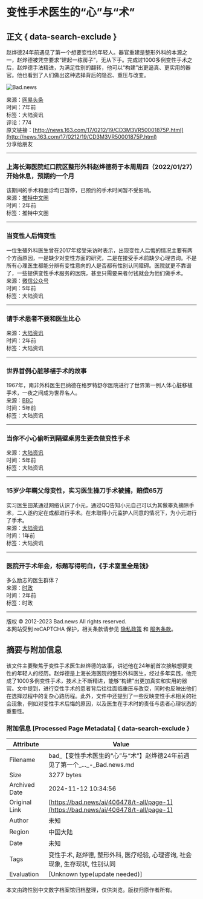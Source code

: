 # 变性手术医生的“心”与“术”

## 正文 { data-search-exclude }


赵烨德24年前遇见了第一个想要变性的年轻人。器官重建是整形外科的本源之一，赵烨德被凭空要求“建起一栋房子”，无从下手。完成过1000多例变性手术之后，赵烨德手法精进，为满足性别的翻转，他可以“构建”出更逼真、更实用的器官。他也看到了人们做出这种选择背后的隐忍、重压与改变。

![Bad.news](https://bad.news/images/default_avatar_400x400.jpeg)

来源：[网易头条](http://news.163.com/17/0212/19/CD3M3VR50001875P.html)  
时间：7年前  
标签：大陆资讯  
评论：774  
原文链接：[http://news.163.com/17/0212/19/CD3M3VR50001875P.html](http://news.163.com/17/0212/19/CD3M3VR50001875P.html)  
分享给朋友  

---

### 上海长海医院虹口院区整形外科赵烨德将于本周周四（2022/01/27）开始休息，预期约一个月

该期间的手术和面诊均已暂停，已预约的手术时间暂不受影响。  
来源：[推特中文圈](https://twitter.com/mtfwiki/status/1486264409135939587)  
时间：2年前  
标签：推特中文圈  

---

### 当变性人后悔变性

一位生殖外科医生曾在2017年接受采访时表示，出现变性人后悔的情况主要有两个方面原因，一是缺少对变性方面的研究，二是在接受手术前缺少心理咨询。不是所有心理医生都能分辨有变性意向的人是否都有性别认同障碍。医院就更不靠谱了，一些提供变性手术服务的医院，甚至只需要来者付钱就会为他们做手术。  
来源：[微信公众号](https://mp.weixin.qq.com/s/Ra1FsrYxZ0_9qYfHCU2ZHg)  
时间：5年前  
标签：大陆资讯  

---

### 请手术患者不要和医生比心

来源：[大陆资讯](https://html.bad.news/html/257b4d6929baa2927b3e524ff06406c8.html)  
时间：2年前  
标签：大陆资讯  

---

### 世界首例心脏移植手术的故事

1967年，南非外科医生巴纳德在格罗特舒尔医院进行了世界第一例人体心脏移植手术，一夜之间成为世界名人。  
来源：[BBC](https://bbc.in/2VKXxz2)  
时间：5年前  
标签：大陆资讯  

--- 

### 当你不小心偷听到隔壁桌男生要去做变性手术

来源：[大陆资讯](https://video.weibo.com/show?fid=1034:4418660853584790)  
时间：5年前  
标签：大陆资讯  

---

### 15岁少年瞒父母变性，实习医生操刀手术被捕，赔偿65万

实习医生田某通过网络认识了小元，通过QQ告知小元自己可以为其做睾丸摘除手术，二人遂约定在成都进行手术。在未取得小元监护人同意的情况下，为小元进行了手术。  
来源：[大陆资讯](http://scnews.newssc.org/system/20160119/000641289.htm)  
时间：1年前  
标签：大陆资讯  

---

### 医院开手术年会，标题写得明白，《手术室里全是钱》

多么励志的医生群体？  
来源：[时政](https://twitter.com/wuwenhang/status/1486361725255368706)  
时间：2年前  
标签：时政  

--- 

版权 © 2012-2023 Bad.news All rights reserved.  
本网站受到 reCAPTCHA 保护，相关条款请参见 [隐私政策](https://policies.google.com/privacy) 和 [服务条款](https://policies.google.com/terms)。

## 摘要与附加信息

<!-- tcd_abstract -->
该文件主要聚焦于变性手术医生赵烨德的故事，讲述他在24年前首次接触想要变性的年轻人的经历。赵烨德是上海长海医院的整形外科医生，经过多年实践，他完成了1000多例变性手术，技术上不断精进，能够“构建”出更加真实和实用的器官。文中提到，进行变性手术的患者背后往往面临重压与改变，同时也反映出他们在选择过程中的复杂心路历程。此外，文件中还提到了一些反映变性手术相关的社会现象，例如对变性手术后悔的原因，以及医生在手术时的责任与患者心理状态的重要性。
<!-- tcd_abstract_end -->

### 附加信息 [Processed Page Metadata] { data-search-exclude }

| Attribute       | Value                                  |
|-----------------|----------------------------------------|
| Filename        | bad_【变性手术医生的“心”与“术”】赵烨德24年前遇见了第一个_..._-_Bad.news.md                             |
| Size            | 3277 bytes                           |
| Archived Date   | 2024-11-12 10:34:56                             |
| Original Link   | [https://bad.news/ai/406478/t-all/page-1](https://bad.news/ai/406478/t-all/page-1)                       |
| Author          | 未知                               |
| Region          | 中国大陆                               |
| Date            | 未知                                 |
| Tags            | 变性手术, 赵烨德, 整形外科, 医疗经验, 心理咨询, 社会现象, 生存现状, 性别认同                                 |
| Evaluation            | [Unknown type(update needed)]                                 |
<!-- tcd_table_end -->

本文由跨性别中文数字档案馆归档整理，仅供浏览。版权归原作者所有。
